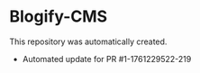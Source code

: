 # Blogify-CMS

This repository was automatically created.

- Automated update for PR #1-1761229522-219